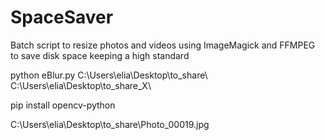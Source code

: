 # SpaceSaver

Batch script to resize photos and videos using ImageMagick and FFMPEG to save disk space keeping a high standard

python eBlur.py C:\Users\elia\Desktop\to_share\ C:\Users\elia\Desktop\to_share_X\

pip install opencv-python

C:\Users\elia\Desktop\to_share\Photo_00019.jpg